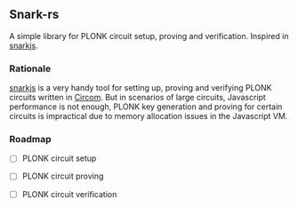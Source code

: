 ## Snark-rs

A simple library for PLONK circuit setup, proving and verification. Inspired in [snarkjs](https://github.com/iden3/snarkjs).

### Rationale

[snarkjs](https://github.com/iden3/snarkjs) is a very handy tool for setting up, proving and verifying PLONK circuits written in [Circom](https://github.com/iden3/circom).
 But in scenarios of large circuits, Javascript performance is not enough, PLONK key generation and proving for certain circuits is impractical due to memory allocation issues in the Javascript VM.

### Roadmap

- [ ] PLONK circuit setup
- [ ] PLONK circuit proving
- [ ] PLONK circuit verification

